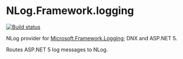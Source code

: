 # NLog.Framework.logging

[![Build status](https://ci.appveyor.com/api/projects/status/0nrg8cksp4b6tab1/branch/master?svg=true)](https://ci.appveyor.com/project/nlog/nlog-framework-logging/branch/master)

NLog provider for [Microsoft.Framework.Logging](https://github.com/aspnet/Logging); DNX and ASP.NET 5.


Routes ASP.NET 5 log messages to NLog.
